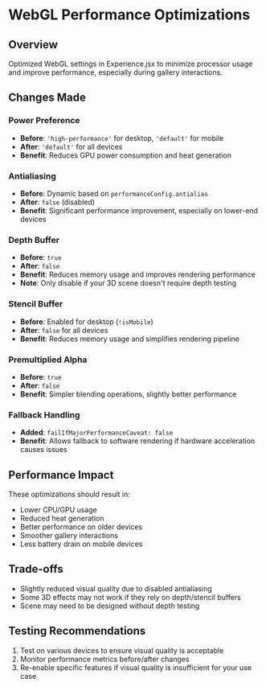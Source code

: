 # WebGL Performance Optimizations

## Overview
Optimized WebGL settings in Experience.jsx to minimize processor usage and improve performance, especially during gallery interactions.

## Changes Made

### Power Preference
- **Before**: `'high-performance'` for desktop, `'default'` for mobile
- **After**: `'default'` for all devices
- **Benefit**: Reduces GPU power consumption and heat generation

### Antialiasing
- **Before**: Dynamic based on `performanceConfig.antialias`
- **After**: `false` (disabled)
- **Benefit**: Significant performance improvement, especially on lower-end devices

### Depth Buffer
- **Before**: `true`
- **After**: `false`
- **Benefit**: Reduces memory usage and improves rendering performance
- **Note**: Only disable if your 3D scene doesn't require depth testing

### Stencil Buffer
- **Before**: Enabled for desktop (`!isMobile`)
- **After**: `false` for all devices
- **Benefit**: Reduces memory usage and simplifies rendering pipeline

### Premultiplied Alpha
- **Before**: `true`
- **After**: `false`
- **Benefit**: Simpler blending operations, slightly better performance

### Fallback Handling
- **Added**: `failIfMajorPerformanceCaveat: false`
- **Benefit**: Allows fallback to software rendering if hardware acceleration causes issues

## Performance Impact
These optimizations should result in:
- Lower CPU/GPU usage
- Reduced heat generation
- Better performance on older devices
- Smoother gallery interactions
- Less battery drain on mobile devices

## Trade-offs
- Slightly reduced visual quality due to disabled antialiasing
- Some 3D effects may not work if they rely on depth/stencil buffers
- Scene may need to be designed without depth testing

## Testing Recommendations
1. Test on various devices to ensure visual quality is acceptable
2. Monitor performance metrics before/after changes
3. Re-enable specific features if visual quality is insufficient for your use case
